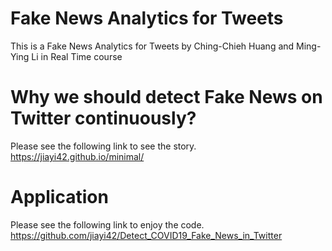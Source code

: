 # Fake News Analytics for Tweets

This is a Fake News Analytics for Tweets by Ching-Chieh Huang and Ming-Ying Li in Real Time course

# Why we should detect Fake News on Twitter continuously?

Please see the following link to see the story.\
https://jiayi42.github.io/minimal/

# Application
Please see the following link to enjoy the code.\
https://github.com/jiayi42/Detect_COVID19_Fake_News_in_Twitter
